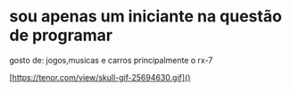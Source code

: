 # sou apenas um iniciante na questão de programar
gosto de: jogos,musicas e carros principalmente o rx-7


[https://tenor.com/view/skull-gif-25694630.gif]()


